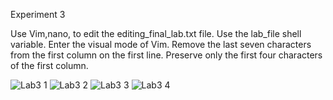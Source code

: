 Experiment 3

Use Vim,nano, to edit the editing_final_lab.txt file. Use the lab_file shell variable.
Enter the visual mode of Vim. 
Remove the last seven characters from the first column on the first line. 
Preserve only the first four characters of the first column.

![Lab3 1](https://github.com/user-attachments/assets/fd340031-953e-41c5-aa1e-4f9e7485ae91)
![Lab3 2](https://github.com/user-attachments/assets/9ff2c4a0-aa23-45c1-9482-5138cb7efb5b)
![Lab3 3](https://github.com/user-attachments/assets/efeef468-7550-4366-a15d-4efe9ff07588)
![Lab3 4](https://github.com/user-attachments/assets/6eaa5d0a-ed5b-4c9c-a2ae-d0c689c6e0ef)
